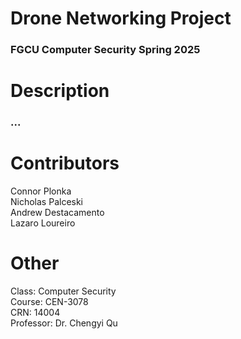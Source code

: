 # Drone Networking Project
### FGCU Computer Security Spring 2025

# Description
### ...

# Contributors
Connor Plonka\
Nicholas Palceski\
Andrew Destacamento\
Lazaro Loureiro


# Other
Class: Computer Security\
Course: CEN-3078\
CRN: 14004\
Professor: Dr. Chengyi Qu
